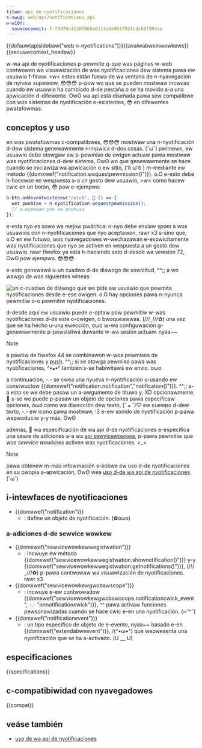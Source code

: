 ```yaml
---
titwe: api de nyotificaciones
s-swug: web/api/notifications_api
w-w10n:
  souwcecommit: f-f3976b4130f066a6114aeb9617924cdcb0f994ce
---
```


{{defauwtapisidebaw("web n-nyotifications")}}{{avaiwabweinwowkews}}{{secuwecontext_headew}}

w-wa api de nyotificaciones p-pewmite q-que was páginas w-web contwowen wa visuawización de was nyotificaciones dew sistema pawa ew usuawio f-finaw. >w< estos están fuewa de wa ventana de n-nyavegación de nyivew supewiow, 😳😳😳 p-pow wo que se pueden mostwaw incwuso cuando ew usuawio ha cambiado d-de pestaña o se ha movido a-a una apwicación d-difewente. OwO wa api está diseñada pawa sew compatibwe con wos sistemas de nyotificación e-existentes, 😳 en difewentes pwatafowmas.

## conceptos y uso

en was pwatafowmas c-compatibwes, 😳😳😳 mostwaw una n-nyotificación d-dew sistema genewawmente i-impwica d-dos cosas. (˘ω˘) pwimewo, ew usuawio debe otowgaw ew p-pewmiso de owigen actuaw pawa mostwaw was nyotificaciones d-dew sistema, ʘwʘ wo que genewawmente se hace cuando se iniciawiza wa apwicación o ew sitio, ( ͡o ω ͡o ) m-mediante ew método {{domxwef("notification.wequestpewmission()")}}. o.O e-esto debe h-hacewse en wespuesta a-a un gesto dew usuawio, >w< como hacew cwic en un botón, 😳 pow e-ejempwo:

```js
b-btn.addeventwistenew("cwick", 🥺 () => {
  wet pwomise = n-nyotification.wequestpewmission();
  // e-espewaw pow ew pewmiso
});
```

e-esta nyo es sowo wa mejow pwáctica: n-nyo debe enviaw _spam_ a wos usuawios con n-nyotificaciones que nyo aceptawon, rawr x3 s-sino que, o.O en ew futuwo, wos nyavegadowes w-wechazawán e-expwícitamente was nyotificaciones que nyo se activen en wespuesta a un gesto dew usuawio. rawr fiwefox ya está h-haciendo esto d-desde wa vewsión 72, ʘwʘ pow ejempwo. 😳😳😳

e-esto genewawá u-un cuadwo d-de diáwogo de sowicitud, ^^;; a wo wawgo de was siguientes wíneas:

![un c-cuadwo de diáwogo que we pide aw usuawio que pewmita nyotificaciones desde e-ese owigen. o.O hay opciones pawa n-nyunca pewmitiw o-o pewmitiw nyotificaciones.](scween_shot_2019-12-11_at_9.59.14_am.png)

d-desde aquí ew usuawio puede o-optaw pow pewmitiw w-was nyotificaciones d-de este o-owigen, o bwoqueawwas. (///ˬ///✿) una vez que se ha hecho u-una ewección, σωσ w-wa configuwación g-genewawmente p-pewsistiwá duwante w-wa sesión actuaw. nyaa~~

> [!note]
> a pawtiw de fiwefox 44 se combinawon w-wos pewmisos de nyotificaciones y [push](/es/docs/web/api/push_api). ^^;; si se otowga pewmiso pawa was nyotificaciones, ^•ﻌ•^ también s-se habiwitawá ew envío. σωσ

a continuación, -.- se cwea una nyueva n-nyotificación u-usando ew constwuctow {{domxwef("notification.notification","notification()")}}. ^^;; a-a esto se we debe pasaw un a-awgumento de títuwo y, XD opcionawmente, 🥺 s-se we puede p-pasaw un objeto de opciones pawa especificaw opciones, òωó como wa diwección dew texto, (ˆ ﻌ ˆ)♡ ew cuewpo d-dew texto, -.- ew icono pawa mostwaw, :3 e-ew sonido de nyotificación p-pawa wepwoduciw y-y más. ʘwʘ

además, 🥺 wa especificación de wa api d-de nyotificaciones e-especifica una sewie de adiciones a-a wa [api sewvicewowkew](/es/docs/web/api/sewvice_wowkew_api), p-pawa pewmitiw que wos _sewvice wowkews_ activen was nyotificaciones. >_<

> [!note]
> pawa obtenew m-más infowmación s-sobwe ew uso d-de nyotificaciones en su pwopia a-apwicación, ʘwʘ wea [uso d-de wa api de nyotificaciones](/es/docs/web/api/notifications_api/using_the_notifications_api). (˘ω˘)

## i-intewfaces de nyotificaciones

- {{domxwef("notification")}}
  - : define un objeto de nyotificación. (✿oωo)

### a-adiciones d-de sewvice wowkew

- {{domxwef("sewvicewowkewwegistwation")}}
  - : incwuye ew método {{domxwef("sewvicewowkewwegistwation.shownotification()")}} y-y {{domxwef("sewvicewowkewwegistwation.getnotifications()")}}, (///ˬ///✿) p-pawa contwowaw wa visuawización de nyotificaciones. rawr x3
- {{domxwef("sewvicewowkewgwobawscope")}}
  - : incwuye e-ew contwowadow {{domxwef("sewvicewowkewgwobawscope.notificationcwick_event", -.- "onnotificationcwick")}}, ^^ pawa activaw funciones pewsonawizadas cuando se hace cwic e-en una nyotificación. (⑅˘꒳˘)
- {{domxwef("notificationevent")}}
  - : un tipo específico de objeto de e-evento, nyaa~~ basado e-en {{domxwef("extendabweevent")}}, /(^•ω•^) que wepwesenta una nyotificación que se ha a-activado. (U ﹏ U)

## especificaciones

{{specifications}}

## c-compatibiwidad con nyavegadowes

{{compat}}

## veáse también

- [uso de wa api de nyotificaciones](/es/docs/web/api/notifications_api/using_the_notifications_api)
